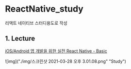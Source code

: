 # ReactNative_study
리액트 네이티브 스터디용도로 작성

## 1. Lecture

[iOS/Android 앱 개발을 위한 실전 React Native - Basic][studylink]

[studylink]: https://www.inflearn.com/course/리액트-네이티브-기초/dashboard

![img]("./img/스크린샷 2021-03-28 오후 3.01.08.png" "Study")
